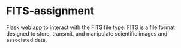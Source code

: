 # FITS-assignment
Flask web app to interact with the FITS file type. FITS is a file format designed to store, transmit, and manipulate scientific images and associated data.
